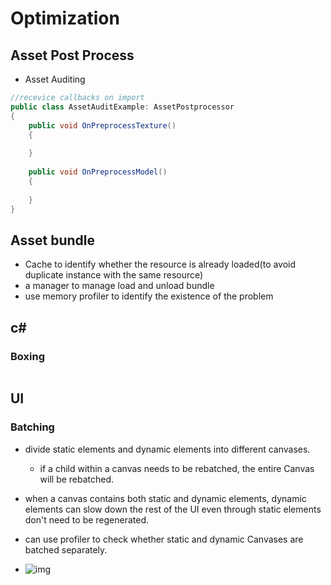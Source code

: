 # Optimization

## Asset Post Process

* Asset Auditing

```csharp
//recevice callbacks on import
public class AssetAuditExample: AssetPostprocessor 
{
	public void OnPreprocessTexture()
    {
        
    }
    
    public void OnPreprocessModel()
    {
        
    }
}
```



## Asset bundle

* Cache to identify whether the resource is already loaded(to avoid duplicate instance with the same resource)
* a manager to manage load and unload bundle
* use memory profiler to identify the existence of the problem

## c#

### Boxing

```csharp

```



## UI

### Batching

* divide static elements and dynamic elements into different canvases.
  * if a child within a canvas needs to be rebatched, the entire Canvas will be rebatched. 
* when a canvas contains both static and dynamic elements, dynamic elements can slow down the rest of the UI even through static elements don't need to be regenerated.

* can use profiler to check whether static and dynamic Canvases are batched separately.
* ![img](https://connect-prd-cdn.unity.com/20200303/learn/images/5e190d00-323f-4722-86d7-93aceac78930_image4.png)

